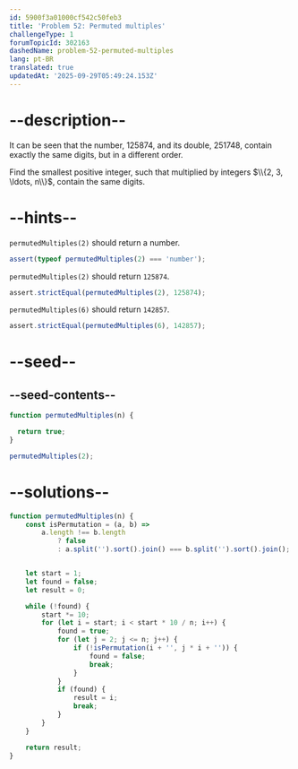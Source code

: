 ```yaml
---
id: 5900f3a01000cf542c50feb3
title: 'Problem 52: Permuted multiples'
challengeType: 1
forumTopicId: 302163
dashedName: problem-52-permuted-multiples
lang: pt-BR
translated: true
updatedAt: '2025-09-29T05:49:24.153Z'
---
```


# --description--

It can be seen that the number, 125874, and its double, 251748, contain exactly the same digits, but in a different order.

Find the smallest positive integer, such that multiplied by integers $\\{2, 3, \ldots, n\\}$, contain the same digits.

# --hints--

`permutedMultiples(2)` should return a number.

```js
assert(typeof permutedMultiples(2) === 'number');
```

`permutedMultiples(2)` should return `125874`.

```js
assert.strictEqual(permutedMultiples(2), 125874);
```

`permutedMultiples(6)` should return `142857`.

```js
assert.strictEqual(permutedMultiples(6), 142857);
```

# --seed--

## --seed-contents--

```js
function permutedMultiples(n) {

  return true;
}

permutedMultiples(2);
```

# --solutions--

```js
function permutedMultiples(n) {
    const isPermutation = (a, b) =>
        a.length !== b.length
            ? false
            : a.split('').sort().join() === b.split('').sort().join();


    let start = 1;
    let found = false;
    let result = 0;

    while (!found) {
        start *= 10;
        for (let i = start; i < start * 10 / n; i++) {
            found = true;
            for (let j = 2; j <= n; j++) {
                if (!isPermutation(i + '', j * i + '')) {
                    found = false;
                    break;
                }
            }
            if (found) {
                result = i;
                break;
            }
        }
    }

    return result;
}
```
